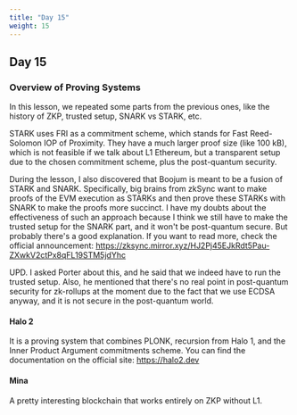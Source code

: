```yaml
---
title: "Day 15"
weight: 15
---
```


## Day 15
### Overview of Proving Systems
In this lesson, we repeated some parts from the previous ones, like the history of ZKP, trusted setup, SNARK vs STARK, etc. 

STARK uses FRI as a commitment scheme, which stands for Fast Reed-Solomon IOP of Proximity. They have a much larger proof size (like 100 kB), which is not feasible if we talk about L1 Ethereum, but a transparent setup due to the chosen commitment scheme, plus the post-quantum security.

During the lesson, I also discovered that Boojum is meant to be a fusion of STARK and SNARK. Specifically, big brains from zkSync want to make proofs of the EVM execution as STARKs and then prove these STARKs with SNARK to make the proofs more succinct. I have my doubts about the effectiveness of such an approach because I think we still have to make the trusted setup for the SNARK part, and it won't be post-quantum secure. But probably there's a good explanation.
If you want to read more, check the official announcement: https://zksync.mirror.xyz/HJ2Pj45EJkRdt5Pau-ZXwkV2ctPx8qFL19STM5jdYhc

UPD. I asked Porter about this, and he said that we indeed have to run the trusted setup. Also, he mentioned that there's no real point in post-quantum security for zk-rollups at the moment due to the fact that we use ECDSA anyway, and it is not secure in the post-quantum world.

#### Halo 2
It is a proving system that combines PLONK, recursion from Halo 1, and the Inner Product Argument commitments scheme.
You can find the documentation on the official site: https://halo2.dev

#### Mina
A pretty interesting blockchain that works entirely on ZKP without L1.


